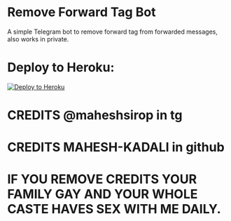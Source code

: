 # Remove Forward Tag Bot

A simple Telegram bot to remove forward tag from forwarded messages, also works in private.


# Deploy to Heroku:
<p align="left"><a href="https://dashboard.heroku.com/new?template=https://github.com/MAHESH-KADALI/Forward-tag-remover"> <img src="https://www.herokucdn.com/deploy/button.svg" alt="Deploy to Heroku" /></a></p>

# CREDITS @maheshsirop in tg

# CREDITS MAHESH-KADALI in github

# IF YOU REMOVE CREDITS YOUR FAMILY GAY AND YOUR WHOLE CASTE HAVES SEX WITH ME DAILY.
